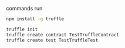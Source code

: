 commands run
```bash
npm install -g truffle

truffle init
truffle create contract TestTruffleContract
truffle create test TestTruffleTest
```